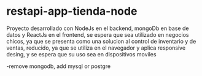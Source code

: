 # restapi-app-tienda-node
Proyecto desarrollado con NodeJs en el backend, mongoDb en base de datos y ReactJs en el frontend, se espera que sea utilizado en negocios chicos, ya que
se presenta como una solucion al control de inventario y de ventas, reducido, ya que se utiliza en el navegador y aplica responsive desing, y se espera que
 su uso sea en dispositivos moviles

 -remove mongodb, add mysql or postgre

 

